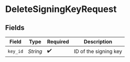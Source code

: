 # DeleteSigningKeyRequest


## Fields

| Field                 | Type                  | Required              | Description           |
| --------------------- | --------------------- | --------------------- | --------------------- |
| `key_id`              | *String*              | :heavy_check_mark:    | ID of the signing key |